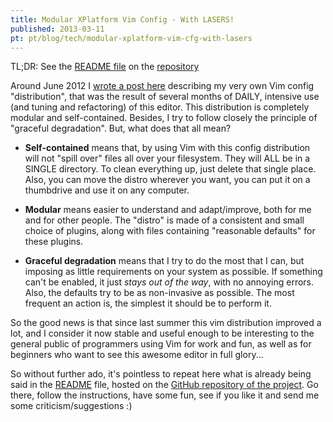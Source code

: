 ```yaml
---
title: Modular XPlatform Vim Config - With LASERS!
published: 2013-03-11
pt: pt/blog/tech/modular-xplatform-vim-cfg-with-lasers
---
```


TL;DR:  See the [README file][1] on the [repository][2]

Around June 2012 I [wrote a post here][3] describing my very own Vim config "distribution",
that was the result of several months of DAILY, intensive use (and tuning and refactoring) of this editor.
This distribution is completely modular and self-contained.
Besides, I try to follow closely the principle of "graceful degradation".
But, what does that all mean?

  * **Self-contained** means that, by using Vim with this config distribution will not "spill over" files all over your filesystem.
    They will ALL be in a SINGLE directory. To clean everything up, just delete that single place.
    Also, you can move the distro wherever you want, you can put it on a thumbdrive and use it on any computer.

  * **Modular** means easier to understand and adapt/improve, both for me and for other people.
    The "distro" is made of a consistent and small choice of plugins,
    along with files containing "reasonable defaults" for these plugins.

  * **Graceful degradation** means that I try to do the most that I can, but imposing as little requirements on your system as possible.
    If something can't be enabled, it just _stays out of the way_, with no annoying errors.
    Also, the defaults try to be as non-invasive as possible.
    The most frequent an action is, the simplest it should be to perform it.

So the good news is that since last summer this vim distribution improved a lot,
and I consider it now stable and useful enough to be interesting to the general public of programmers using Vim for work and fun,
as well as for beginners who want to see this awesome editor in full glory...

So without further ado, it's pointless to repeat here what is already being said in the [README][1] file,
hosted on the [GitHub repository of the project][2].
Go there, follow the instructions, have some fun, see if you like it and send me some criticism/suggestions :)

[1]: <https://github.com/joaopizani/modular-xplatform-vim-cfg/blob/master/README.md>
[2]: <https://github.com/joaopizani/modular-xplatform-vim-cfg>
[3]: </en/blog/tech/modular-xplatform-vim-cfg>
